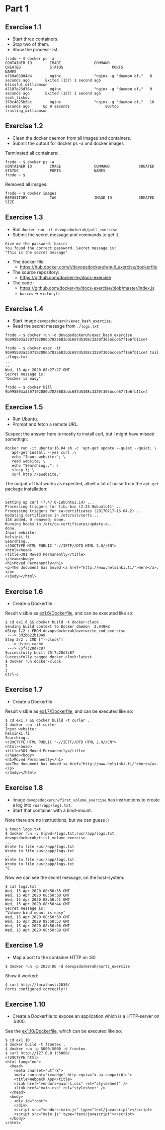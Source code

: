 # Part 1



## Exercise 1.1

* Start three containers.
* Stop two of them.
* Show the process-list.

```
frodo ~ $ docker ps -a
CONTAINER ID        IMAGE               COMMAND                  CREATED             STATUS                      PORTS               NAMES
e760a03984d4        nginx               "nginx -g 'daemon of…"   8 seconds ago       Exited (137) 1 second ago                       blissful_williamson
47107e25d76a        nginx               "nginx -g 'daemon of…"   9 seconds ago       Exited (137) 1 second ago                       cool_liskov
370c4825b5ac        nginx               "nginx -g 'daemon of…"   10 seconds ago      Up 9 seconds                80/tcp              trusting_williamson
```



## Exercise 1.2

* Clean the docker daemon from all images and containers.
* Submit the output for docker ps -a and docker images


Terminated all containers:
```
frodo ~ $ docker ps -a
CONTAINER ID        IMAGE               COMMAND             CREATED             STATUS              PORTS               NAMES
frodo ~ $
```

Removed all images:

```
frodo ~ $ docker images
REPOSITORY          TAG                 IMAGE ID            CREATED             SIZE
```



## Exercise 1.3

* Run `docker run -it devopsdockeruh/pull_exercise`
* Submit the secret message and commands to get it.

```
Give me the password: basics
You found the correct password. Secret message is:
"This is the secret message"
```

* The docker file:
  * https://hub.docker.com/r/devopsdockeruh/pull_exercise/dockerfile
* The source repository:
  * https://github.com/docker-hy/docs-exercise
* The code :
  * https://github.com/docker-hy/docs-exercise/blob/master/index.js
  * `basics` -> `victory()`




## Exercise 1.4

* Start image `devopsdockeruh/exec_bash_exercise`.
* Read the secret message from `./logs.txt`


```
frodo ~ $ docker run -d devopsdockeruh/exec_bash_exercise
9b995503a3307192080b7825683bdc687d5308c3320f365bcce67f1e6fb11ce4

frodo ~ $ docker exec -it 9b995503a3307192080b7825683bdc687d5308c3320f365bcce67f1e6fb11ce4 tail ./logs.txt
..
..
Wed, 15 Apr 2020 08:27:27 GMT
Secret message is:
"Docker is easy"

frodo ~ $ docker kill 9b995503a3307192080b7825683bdc687d5308c3320f365bcce67f1e6fb11ce4
```



## Exercise 1.5

* Run Ubuntu.
* Prompt and fetch a remote URL.

Suspect the answer here is mostly to install curl, but I might have missed somethign:

```
docker run -it ubuntu:16.04 sh -c 'apt-get update --quiet --quiet; \
   apt-get install --yes curl ;\
   echo "Input website:"; \
   read website; \
   echo "Searching.."; \
   sleep 1; \
   curl http://$website;'
```

The output of that works as expected, albeit a lot of noise from the `apt-get` package installation:


```
...
Setting up curl (7.47.0-1ubuntu2.14) ...
Processing triggers for libc-bin (2.23-0ubuntu11) ...
Processing triggers for ca-certificates (20170717~16.04.2) ...
Updating certificates in /etc/ssl/certs...
148 added, 0 removed; done.
Running hooks in /etc/ca-certificates/update.d...
done.
Input website:
helsinki.fi
Searching..
<!DOCTYPE HTML PUBLIC "-//IETF//DTD HTML 2.0//EN">
<html><head>
<title>301 Moved Permanently</title>
</head><body>
<h1>Moved Permanently</h1>
<p>The document has moved <a href="http://www.helsinki.fi/">here</a>.</p>
</body></html>
```




## Exercise 1.6

* Create a Dockerfile..


Result visible as [ex1.6/Dockerfile](ex1.6/Dockerfile), and can be executed
like so:

```
$ cd ex1.6 && docker build -t docker-clock .
Sending build context to Docker daemon  2.048kB
dStep 1/2 : FROM devopsdockeruh/overwrite_cmd_exercise
 ---> 3d2b622b1849
Step 2/2 : CMD ["--clock"]
 ---> Using cache
 ---> 75f7c28d7c87
Successfully built 75f7c28d7c87
Successfully tagged docker-clock:latest
$ docker run docker-clock
1
2
Ctrl-c
```



## Exercise 1.7

* Create a Dockerfile.

Result visible as [ex1.7/Dockerfile](ex1.7/Dockerfile), and can be executed like so:


```
$ cd ex1.7 && docker build -t curler .
$ docker run -it curler
Input website:
helsinki.fi
Searching..
<!DOCTYPE HTML PUBLIC "-//IETF//DTD HTML 2.0//EN">
<html><head>
<title>301 Moved Permanently</title>
</head><body>
<h1>Moved Permanently</h1>
<p>The document has moved <a href="http://www.helsinki.fi/">here</a>.</p>
</body></html>
```


## Exercise 1.8

* Image `devopsdockeruh/first_volume_exercise` has instructions to create a log into `/usr/app/logs.txt`.
* Start that container with a bind-mount.

Note there are no instructions, but we can guess :)

```
$ touch logs.txt
$ docker run -v $(pwd)/logs.txt:/usr/app/logs.txt devopsdockeruh/first_volume_exercise
...
Wrote to file /usr/app/logs.txt
Wrote to file /usr/app/logs.txt
..
Wrote to file /usr/app/logs.txt
Wrote to file /usr/app/logs.txt
^C
```

Now we can see the secret message, on the host-system:

```
$ cat logs.txt
Wed, 15 Apr 2020 08:50:35 GMT
Wed, 15 Apr 2020 08:50:38 GMT
Wed, 15 Apr 2020 08:50:41 GMT
Wed, 15 Apr 2020 08:50:44 GMT
Secret message is:
"Volume bind mount is easy"
Wed, 15 Apr 2020 08:50:50 GMT
Wed, 15 Apr 2020 08:50:53 GMT
Wed, 15 Apr 2020 08:50:56 GMT
Wed, 15 Apr 2020 08:50:59 GMT
```




## Exercise 1.9

* Map a port to the container HTTP on :80


```
$ docker run -p 2030:80 -d devopsdockeruh/ports_exercise
```

Show it worked:

```
$ curl http://localhost:2030/
Ports configured correctly!!
```



## Exercise 1.10

* Create a Dockerfile to expose an application which is a HTTP-server on :5000.

See the [ex1.10/Dockerfile](ex1.10/Dockerfile), which can be executed like so:

```
$ cd ex1.10
$ docker build -t frontex .
$ docker run -p 5000:5000 -d frontex
$ curl http://127.0.0.1:5000/
<!DOCTYPE html>
<html lang="en">
  <head>
    <meta charset="utf-8">
    <meta content="ie=edge" http-equiv="x-ua-compatible">
    <title>Webpack App</title>
    <link href="vendors~main-1.css" rel="stylesheet" />
    <link href="main.css" rel="stylesheet" />
  </head>
  <body>
    <div id="root">
    </div>
    <script src="vendors~main.js" type="text/javascript"></script>
    <script src="main.js" type="text/javascript"></script>
  </body>
</html>
```

